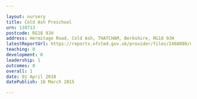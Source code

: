```yaml
---

layout: nursery
title: Cold Ash Preschool
urn: 110713
postcode: RG18 9JH
address: Hermitage Road, Cold Ash, THATCHAM, Berkshire, RG18 9JH
latestReportUrl: https://reports.ofsted.gov.uk/provider/files/2468080/urn/110713.pdf
teaching: 0
development: 0
leadership: 1
outcomes: 0
overall: 1
date: 01 April 2018 
datePublish: 16 March 2015

---
```

